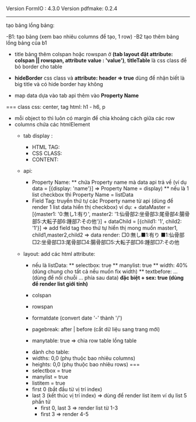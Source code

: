 Version FormIO : 4.3.0
Version pdfmake: 0.2.4

------
tạo bảng lồng bảng:

-B1: tạo bảng (xem bao nhiêu columns để tạo, 1 row)
-B2 tạo thêm bảng lồng bảng của b1
 + title bảng thêm colspan hoặc rowspan ở **(tab layout đặt attribute: colspan || rowspan, attribute value : 'value')**, **titleTable** là css class để bỏ border cho table 
 
 +  **hideBorder** css class và **attribute: header => true** dùng để nhận biết là big title và có hide border hay không
 + map data dựa vào tab api thêm vào **Property Name**

===
class css: center, 
tag html: h1 - h6, p

- mỗi object to thì luôn có margin để chia khoảng cách giữa các row
- columns chứa các htmlElement
	+ tab display : 
		* HTML TAG:
		* CSS CLASS:
		* CONTENT:
	+ api:
		* Property Name: 
			** chứa Property name mà data api trả về (ví dụ data = [{display: 'name'}] => Property Name = display)
			** nếu là 1 list checkbox thì Property Name = listData
		* Field Tag: truyền thứ tự các Property name từ api (dùng để render 1 list data hiển thị checkbox)
			ví dụ: + dataMaster = [{master1: '0:無し1:有り', master2: '1:仙骨部2:坐骨部3:尾骨部4:腸骨部5:大転子部6:踵部7:その他'}]
					+ dataChild = [{child1: '1', child2: '1'}]
					=> add field tag theo thứ tự hiển thị mong muốn master1, child1,master2,child2
					=> data render: □0:無し■1:有り ■1:仙骨部□2:坐骨部□3:尾骨部□4:腸骨部□5:大転子部□6:踵部□7:その他
	+ layout: add các html attribute:
		+ nếu là listData:
			** selectbox: true
			** manylist: true
			** width: 40% (dùng chung cho tất cả nếu muốn fix width)
			** textbefore: ... (dùng để nối chuỗi ... phía sau data)
            **đặc biệt + sex: true (dùng để render list giới tính)**
		+ colspan
		+ rowspan

		+ formatdate (convert date '-' thành '/')

		+ pagebreak: after | before (cắt dữ liệu sang trang mới)

		+ manytable: true => chia row table lồng table

		- dành cho table:
		+ widths: 0,0 (phụ thuộc bao nhiêu columns)
		+ heights: 0,0 (phụ thuộc bao nhiêu rows)
        ===
        + selectbox = true
        + manylist = true
        + listitem = true
        + first 0 (bắt đầu từ vị trí index)
        + last 3 (kết thúc vị trí index)
        => dùng để render list item
        ví dụ list 5 phần tử
            + first 0, last 3 => render list từ 1-3
            + first 3 => render 4-5
        